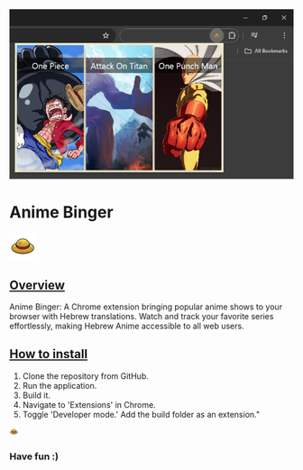 <img width="1000" src="./src/images/ReadmeCover.png" />

# Anime Binger

<img src="./public/icons/headIcon48.png"  style="display: inline;" />

## <ins>Overview<ins>

Anime Binger: A Chrome extension bringing popular anime shows to your browser with Hebrew translations. Watch and track your favorite series effortlessly, making Hebrew Anime accessible to all web users.

## <ins>How to install<ins>

1. Clone the repository from GitHub.
2. Run the application.
3. Build it.
4. Navigate to 'Extensions' in Chrome.
5. Toggle 'Developer mode.'
   Add the build folder as an extension."

<img src="./public/icons/headIcon16.png" style="display: inline;"/>

### Have fun :)
